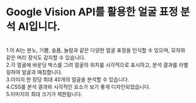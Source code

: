 <h1>Google Vision API를 활용한 얼굴 표정 분석 AI입니다.</h1><br>
1.이 AI는 분노, 기쁨, 슬픔, 놀람과 같은 다양한 얼굴 표정을 인식할 수 있으며, 모자와 같은 머리 장식도 감지할 수 있습니다.<br>
2.각 얼굴에 바운딩 박스를 그려 얼굴의 위치를 시각적으로 표시하고, 분석 결과를 라벨링하여 얼굴과 매칭합니다. <br>
3.이미지 한 장당 최대 40개의 얼굴을 분석할 수 있습니다.<br>
4.CSS를 분석 결과와 시각적인 요소가 보기 좋게 디자인되었습니다.<br>
5.이미지의 최대 크기가 제한됩니다.
